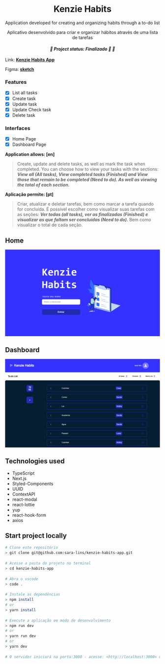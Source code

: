 **<h1 align="center">Kenzie Habits</h1>**

 <p align="center">Application developed for creating and organizing habits through a to-do list</p>

<p align="center">Aplicativo desenvolvido para criar e organizar hábitos através de uma lista de tarefas</p>

_<h4 align="center">🚧 **Project status:** Finalizado 🚀 🚧</h4>_

Link: **[Kenzie Habits App](https://kenzie-habits-app.vercel.app/)**

Figma: **[sketch](https://www.figma.com/file/CymU7R7WFNDB9m7Eu47Ue6/Kenzie-Habits?node-id=0%3A1&t=bLAevjxerWLj53fz-1)**

### **Features**

- [x] List all tasks
- [x] Create task
- [x] Update task
- [x] Update Check task
- [x] Delete task

### **Interfaces**

- [x] Home Page
- [x] Dashboard Page

**Application allows: [en]**

> Create, update and delete tasks, as well as mark the task when completed. You can choose how to view your tasks with the sections: **_View all (All tasks), View completed tasks (Finished) and View those that remain to be completed (Need to do). As well as viewing the total of each section._**

**Aplicação permite: [pt]**

> Criar, atualizar e deletar tarefas, bem como marcar a tarefa quando for concluída. É possível escolher como visualizar suas tarefas com as seções: **_Ver todas (all tasks), ver as finalizadas (Finished) e visualizar as que faltam ser concluídas (Need to do)_.** Bem como visualizar o total de cada seção.

## Home

![App Interface Home](/public/kenzie-img1.png)

## Dashboard

![App Interface Dashboard](/public/kenziefront2.png)

## Technologies used

- TypeScript
- Next.js
- Styled-Components
- UUID
- ContextAPI
- react-modal
- react-lottie
- yup
- react-hook-form
- axios

## Start project locally

```bash
# Clone este repositório
> git clone git@github.com:sara-lins/kenzie-habits-app.git

# Acesse a pasta do projeto no terminal
> cd kenzie-habits-app

# Abra o vscode
> code .

# Instale as dependências
> npm install
# or
> yarn install

# Execute a aplicação em modo de desenvolvimento
> npm run dev
# or
> yarn run dev
# or
> yarn dev

# O servidor iniciará na porta:3000 - acesse: <http://localhost:3000> ou na porta indicada no terminal
```
